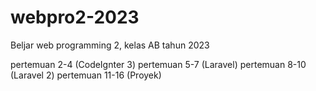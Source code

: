 # webpro2-2023
Beljar web programming 2, kelas AB tahun 2023

pertemuan 2-4 (CodeIgnter 3)
pertemuan 5-7 (Laravel)
pertemuan 8-10 (Laravel 2)
pertemuan 11-16 (Proyek)
